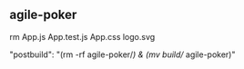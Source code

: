 ## agile-poker


rm App.js App.test.js App.css logo.svg

"postbuild": "(rm -rf agile-poker/*) & (mv build/* agile-poker)"

